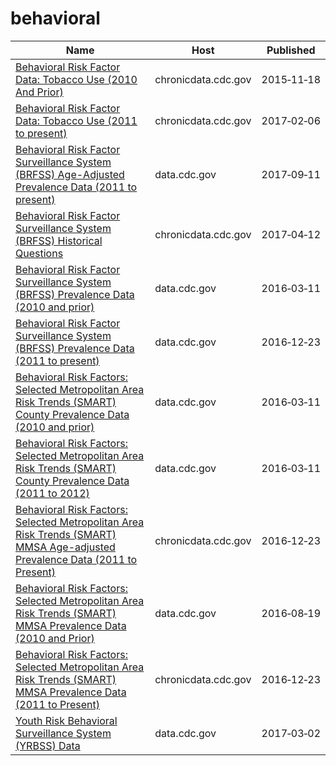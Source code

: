 # behavioral

Name | Host | Published
---- | ---- | ---------
[Behavioral Risk Factor Data: Tobacco Use (2010 And Prior)](../datasets/fpp2-pp25.md) | chronicdata.cdc.gov | 2015&#x2011;11&#x2011;18
[Behavioral Risk Factor Data: Tobacco Use (2011 to present)](../datasets/wsas-xwh5.md) | chronicdata.cdc.gov | 2017&#x2011;02&#x2011;06
[Behavioral Risk Factor Surveillance System (BRFSS) Age-Adjusted Prevalence Data (2011 to present)](../datasets/d2rk-yvas.md) | data.cdc.gov | 2017&#x2011;09&#x2011;11
[Behavioral Risk Factor Surveillance System (BRFSS) Historical Questions](../datasets/iuq5-y9ct.md) | chronicdata.cdc.gov | 2017&#x2011;04&#x2011;12
[Behavioral Risk Factor Surveillance System (BRFSS) Prevalence Data (2010 and prior)](../datasets/y4ft-s73h.md) | data.cdc.gov | 2016&#x2011;03&#x2011;11
[Behavioral Risk Factor Surveillance System (BRFSS) Prevalence Data (2011 to present)](../datasets/dttw-5yxu.md) | data.cdc.gov | 2016&#x2011;12&#x2011;23
[Behavioral Risk Factors: Selected Metropolitan Area Risk Trends (SMART) County Prevalence Data (2010 and prior)](../datasets/acme-vg9e.md) | data.cdc.gov | 2016&#x2011;03&#x2011;11
[Behavioral Risk Factors: Selected Metropolitan Area Risk Trends (SMART) County Prevalence Data (2011 to 2012)](../datasets/cpem-dkkm.md) | data.cdc.gov | 2016&#x2011;03&#x2011;11
[Behavioral Risk Factors: Selected Metropolitan Area Risk Trends (SMART) MMSA Age-adjusted Prevalence Data (2011 to Present)](../datasets/at7e-uhkc.md) | chronicdata.cdc.gov | 2016&#x2011;12&#x2011;23
[Behavioral Risk Factors: Selected Metropolitan Area Risk Trends (SMART) MMSA Prevalence Data (2010 and Prior)](../datasets/waxm-p5qv.md) | data.cdc.gov | 2016&#x2011;08&#x2011;19
[Behavioral Risk Factors: Selected Metropolitan Area Risk Trends (SMART) MMSA Prevalence Data (2011 to Present)](../datasets/j32a-sa6u.md) | chronicdata.cdc.gov | 2016&#x2011;12&#x2011;23
[Youth Risk Behavioral Surveillance System (YRBSS) Data](../datasets/3596-ayf6.md) | data.cdc.gov | 2017&#x2011;03&#x2011;02

